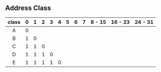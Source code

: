 ## Address Class

| class | 0 | 1 | 2 | 3 | 4 | 5 | 6 | 7 | 8 - 15 | 16 - 23 | 24 - 31 |
|:-:|:-:|:-:|:-:|:-:|:-:|:-:|:-:|:-:|:-:|:-:|:-:|
| A | 0 ||| ||
| B | 1 | 0 ||| |
| C | 1 | 1 | 0 || |
| D | 1 | 1 | 1 | 0 | |
| E | 1 | 1 | 1 | 1 | 0 |
